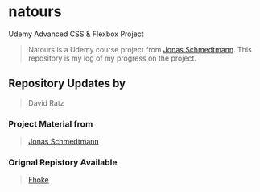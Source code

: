 # natours
Udemy Advanced CSS &amp; Flexbox Project

> Natours is a Udemy course project from [Jonas Schmedtmann](https://www.udemy.com/advanced-css-and-sass/?couponCode=GITHUB4). This repository is my log of my progress on the project.

## Repository Updates by 

> David Ratz

### Project Material from

> [Jonas Schmedtmann](https://www.udemy.com/advanced-css-and-sass/?couponCode=GITHUB4)

### Orignal Repistory Available

> [Fhoke](https://www.fhoke.com/)
